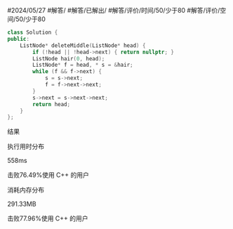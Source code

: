 #2024/05/27 #解答/ #解答/已解出/ #解答/评价/时间/50/少于80 #解答/评价/空间/50/少于80 

``` cpp
class Solution {
public:
	ListNode* deleteMiddle(ListNode* head) {
		if (!head || !head->next) { return nullptr; }
		ListNode hair(0, head);
		ListNode* f = head, * s = &hair;
		while (f && f->next) {
			s = s->next;
			f = f->next->next;
		}
		s->next = s->next->next;
		return head;
	}
};
```

结果

执行用时分布

558ms

击败76.49%使用 C++ 的用户

消耗内存分布

291.33MB

击败77.96%使用 C++ 的用户